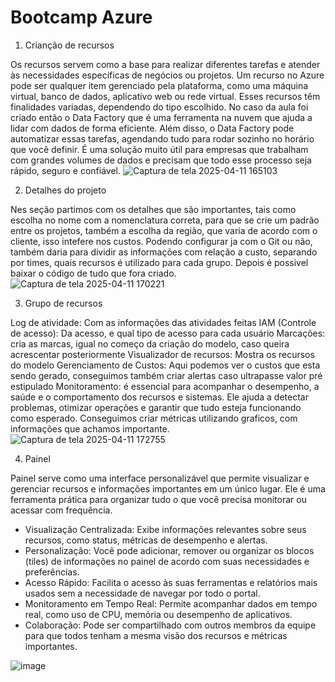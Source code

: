 # Bootcamp Azure 

1. Crianção de recursos

Os recursos servem como a base para realizar diferentes tarefas e atender às necessidades específicas de negócios ou projetos. Um recurso no Azure pode ser qualquer item gerenciado pela plataforma, como uma máquina virtual, banco de dados, aplicativo web ou rede virtual.
Esses recursos têm finalidades variadas, dependendo do tipo escolhido.
No caso da aula foi criado então o Data Factory que é uma ferramenta na nuvem que ajuda a lidar com dados de forma eficiente. Além disso, o Data Factory pode automatizar essas tarefas, agendando tudo para rodar sozinho no horário que você definir. É uma solução muito útil para empresas que trabalham com grandes volumes de dados e precisam que todo esse processo seja rápido, seguro e confiável.
![Captura de tela 2025-04-11 165103](https://github.com/user-attachments/assets/6b587da1-b577-4efc-8419-9155ba461257)

2. Detalhes do projeto

Nes seção partimos com os detalhes que são importantes, tais como escolha no nome com a nomenclatura correta, para que se crie um padrão entre os projetos, também a escolha da região, que varia de acordo com o cliente, isso intefere nos custos.
Podendo configurar ja com o Git ou não, também daria para dividir as informações com relação a custo, separando por times, quais recursos é utilizado para cada grupo. Depois é possivel baixar o código de tudo que fora criado.
![Captura de tela 2025-04-11 170221](https://github.com/user-attachments/assets/a48bedef-eccb-4e43-9387-98163911e9e5)

3. Grupo de recursos

Log de atividade: Com as informações das atividades feitas
IAM (Controle de acesso): Da acesso, e qual tipo de acesso para cada usuário
Marcações: cria as marcas, igual no começo da criação do modelo, caso queira acrescentar posteriormente
Visualizador de recursos: Mostra os recursos do modelo
Gerenciamento de Custos: Aqui podemos ver o custos que esta sendo gerado, conseguimos também criar alertas caso ultrapasse valor pré estipulado
Monitoramento: é essencial para acompanhar o desempenho, a saúde e o comportamento dos recursos e sistemas. Ele ajuda a detectar problemas, otimizar operações e garantir que tudo esteja funcionando como esperado. Conseguimos criar métricas utilizando graficos, com informações que achamos importante.
![Captura de tela 2025-04-11 172755](https://github.com/user-attachments/assets/c618430d-2d29-45ae-8bb7-ed6a7283be63)

4. Painel

Painel serve como uma interface personalizável que permite visualizar e gerenciar recursos e informações importantes em um único lugar. Ele é uma ferramenta prática para organizar tudo o que você precisa monitorar ou acessar com frequência.
- Visualização Centralizada: Exibe informações relevantes sobre seus recursos, como status, métricas de desempenho e alertas.
- Personalização: Você pode adicionar, remover ou organizar os blocos (tiles) de informações no painel de acordo com suas necessidades e preferências.
- Acesso Rápido: Facilita o acesso às suas ferramentas e relatórios mais usados sem a necessidade de navegar por todo o portal.
- Monitoramento em Tempo Real: Permite acompanhar dados em tempo real, como uso de CPU, memória ou desempenho de aplicativos.
- Colaboração: Pode ser compartilhado com outros membros da equipe para que todos tenham a mesma visão dos recursos e métricas importantes.

![image](https://github.com/user-attachments/assets/4906e833-d299-4c0c-bc77-f06905770479)





